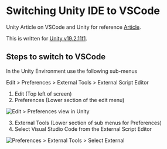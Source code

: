 # Switching Unity IDE to VSCode

Unity Article on VSCode and Unity for reference [Article](https://code.visualstudio.com/docs/other/unity).

This is written for [Unity v19.2.11f1](https://unity3d.com/unity/whats-new/2019.2.11).

## Steps to switch to VSCode

In the Unity Environment use the following sub-menus

Edit > Preferences > External Tools > External Script Editor

1. Edit (Top left of screen)
2. Preferences (Lower section of the edit menu)

![Edit > Preferences view in Unity](Images/EditPreferences.png)

3. External Tools (Lower section of sub menus for Preferences)
4. Select Visual Studio Code from the External Script Editor

![Preferences > External Tools > Select External](Images/SelectVSCode.png)
